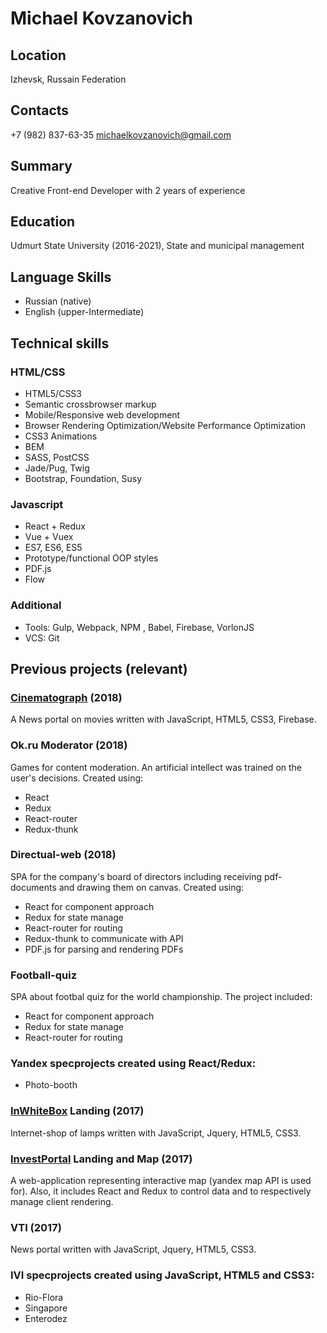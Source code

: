 # Michael Kovzanovich

## Location
Izhevsk, Russain Federation

## Contacts
+7 (982) 837-63-35
michaelkovzanovich@gmail.com

## Summary
Creative Front-end Developer with 2 years of experience

## Education
Udmurt State University (2016-2021), State and municipal management

## Language Skills

* Russian (native)
* English (upper-Intermediate)

## Technical skills

### HTML/CSS

* HTML5/CSS3
* Semantic crossbrowser markup
* Mobile/Responsive web development
* Browser Rendering Optimization/Website Performance Optimization
* CSS3 Animations
* BEM
* SASS, PostCSS
* Jade/Pug, Twig
* Bootstrap, Foundation, Susy

### Javascript

* React + Redux
* Vue + Vuex
* ES7, ES6, ES5
* Prototype/functional OOP styles
* PDF.js
* Flow

### Additional
* Tools: Gulp, Webpack, NPM , Babel, Firebase, VorlonJS
* VCS: Git

## Previous projects (relevant)

### [Cinematograph](https://cinematograph.media/) (2018)
A News portal on movies written with JavaScript, HTML5, CSS3, Firebase.

### Ok.ru Moderator (2018)
Games for content moderation. An artificial intellect was trained on the user's decisions.
Created using:
* React
* Redux
* React-router
* Redux-thunk

### Directual-web (2018)
SPA for the company's board of directors including receiving pdf-documents and drawing them on canvas.
Сreated using:
* React for component approach
* Redux for state manage 
* React-router for routing
* Redux-thunk to communicate with API
* PDF.js for parsing and rendering PDFs

### Football-quiz 
SPA about footbal quiz for the world championship. The project included:
* React for component approach
* Redux for state manage 
* React-router for routing

### Yandex specprojects created using React/Redux:
* Photo-booth

### [InWhiteBox](http://inwbox.ru/) Landing (2017)
Internet-shop of lamps written with JavaScript, Jquery, HTML5, CSS3.

### [InvestPortal](http://investudm.ru/) Landing and Map (2017)
A web-application representing interactive map (yandex map API is used for). Also, it includes React and Redux to control data and to respectively manage client rendering.

### VTI (2017)
News portal written with JavaScript, Jquery, HTML5, CSS3.

### IVI specprojects created using JavaScript, HTML5 and CSS3:
* Rio-Flora 
* Singapore
* Enterodez

